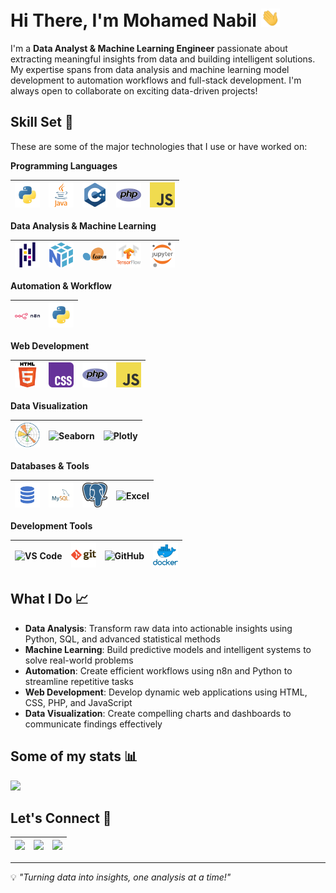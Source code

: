 # Hi There, I'm Mohamed Nabil <img src="https://raw.githubusercontent.com/ABSphreak/ABSphreak/master/gifs/Hi.gif" width="30px">

I'm a **Data Analyst & Machine Learning Engineer** passionate about extracting meaningful insights from data and building intelligent solutions. My expertise spans from data analysis and machine learning model development to automation workflows and full-stack development. I'm always open to collaborate on exciting data-driven projects!

## Skill Set :muscle:

These are some of the major technologies that I use or have worked on:

**Programming Languages**

<img title="Python" alt="Python" width="40px" src="https://raw.githubusercontent.com/github/explore/master/topics/python/python.png" />|<img title="Java" alt="Java" width="40px" src="https://raw.githubusercontent.com/github/explore/master/topics/java/java.png">|<img title="C++" alt="C++" width="40px" src="https://raw.githubusercontent.com/github/explore/master/topics/cpp/cpp.png">|<img title="PHP" alt="PHP" width="40px" src="https://raw.githubusercontent.com/github/explore/master/topics/php/php.png">|<img alt="JS" title="JavaScript" width="40px" src="https://raw.githubusercontent.com/github/explore/master/topics/javascript/javascript.png">
|--|--|--|--|--|

**Data Analysis & Machine Learning**

<img title="Pandas" alt="Pandas" width="40px" src="https://raw.githubusercontent.com/devicons/devicon/master/icons/pandas/pandas-original.svg">|<img title="NumPy" alt="NumPy" width="40px" src="https://raw.githubusercontent.com/devicons/devicon/master/icons/numpy/numpy-original.svg">|<img title="Scikit-Learn" alt="Scikit Learn" width="40px" src="https://raw.githubusercontent.com/github/explore/master/topics/scikit-learn/scikit-learn.png">|<img title="TensorFlow" alt="TensorFlow" width="40px" src="https://raw.githubusercontent.com/github/explore/master/topics/tensorflow/tensorflow.png">|<img title="Jupyter Notebook" alt="Jupyter" width="40px" src="https://raw.githubusercontent.com/github/explore/master/topics/jupyter-notebook/jupyter-notebook.png">
|--|--|--|--|--|

**Automation & Workflow**

<img title="n8n" alt="n8n" width="40px" src="https://raw.githubusercontent.com/n8n-io/n8n/master/assets/n8n-logo.png">|<img title="Python Automation" alt="Python" width="40px" src="https://raw.githubusercontent.com/github/explore/master/topics/python/python.png">
|--|--|

**Web Development**

<img title="HTML5" alt="HTML" width="40px" src="https://raw.githubusercontent.com/github/explore/master/topics/html/html.png">|<img title="CSS3" alt="CSS" width="40px" src="https://raw.githubusercontent.com/github/explore/master/topics/css/css.png">|<img title="PHP" alt="PHP" width="40px" src="https://raw.githubusercontent.com/github/explore/master/topics/php/php.png">|<img alt="JS" title="JavaScript" width="40px" src="https://raw.githubusercontent.com/github/explore/master/topics/javascript/javascript.png">
|--|--|--|--|

**Data Visualization**

<img title="Matplotlib" alt="Matplotlib" width="40px" src="https://raw.githubusercontent.com/devicons/devicon/master/icons/matplotlib/matplotlib-original.svg">|<img title="Seaborn" alt="Seaborn" width="40px" src="https://seaborn.pydata.org/_images/logo-mark-lightbg.svg">|<img title="Plotly" alt="Plotly" width="40px" src="https://images.plot.ly/logo/new-branding/plotly-logomark.png">
|--|--|--|

**Databases & Tools**

<img title="SQL" alt="SQL" width="40px" src="https://raw.githubusercontent.com/github/explore/master/topics/sql/sql.png">|<img title="MySQL" alt="MySQL" width="40px" src="https://raw.githubusercontent.com/github/explore/master/topics/mysql/mysql.png">|<img title="PostgreSQL" alt="PostgreSQL" width="40px" src="https://raw.githubusercontent.com/github/explore/master/topics/postgresql/postgresql.png">|<img title="Excel" alt="Excel" width="40px" src="https://img.icons8.com/color/48/000000/microsoft-excel-2019.png">
|--|--|--|--|

**Development Tools**

<img title="VS Code" alt="VS Code" width="40px" src="https://img.icons8.com/fluent/48/000000/visual-studio-code-2019.png">|<img title="git" alt="git" width="40px" src="https://raw.githubusercontent.com/github/explore/master/topics/git/git.png">|<img title="GitHub" alt="GitHub" width="40px" src="https://img.icons8.com/fluent/48/000000/github.png">|<img title="Docker" alt="Docker" width="40px" src="https://raw.githubusercontent.com/github/explore/master/topics/docker/docker.png">
|--|--|--|--|

## What I Do :chart_with_upwards_trend:

- **Data Analysis**: Transform raw data into actionable insights using Python, SQL, and advanced statistical methods
- **Machine Learning**: Build predictive models and intelligent systems to solve real-world problems  
- **Automation**: Create efficient workflows using n8n and Python to streamline repetitive tasks
- **Web Development**: Develop dynamic web applications using HTML, CSS, PHP, and JavaScript
- **Data Visualization**: Create compelling charts and dashboards to communicate findings effectively

## Some of my stats :bar_chart:

<img src="https://github-readme-stats.vercel.app/api?username=mohamed2nabil&show_icons=true&theme=radical&include_all_commits=true">

<br>

## Let's Connect :handshake:

<a href="https://www.linkedin.com/in/mohamed-nabil-41047a223"><img src="https://cdn2.iconfinder.com/data/icons/social-media-2285/512/1_Linkedin_unofficial_colored_svg-128.png" width="40"></a>|<a href="https://www.kaggle.com/YOUR_KAGGLE/"><img src="https://www.vectorlogo.zone/logos/kaggle/kaggle-icon.svg" width="40"></a>|<a href="mailto:mohamed2nabil5@gmail.com"><img src="https://img.icons8.com/fluent/48/000000/gmail.png" width="40"></a>
|--|--|--|

---
💡 *"Turning data into insights, one analysis at a time!"*
